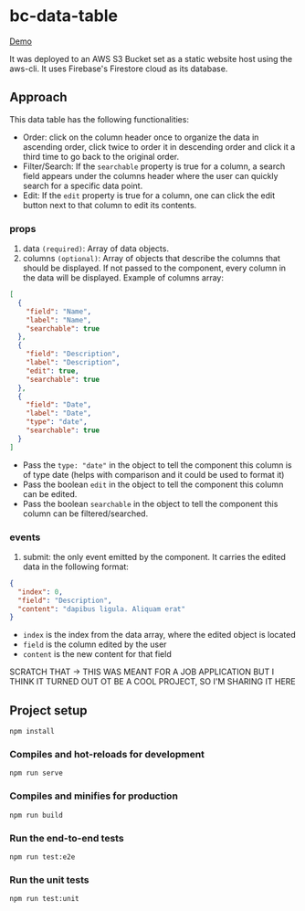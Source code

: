 # bc-data-table

[Demo](http://bc-data-table.s3-website-us-west-2.amazonaws.com)

It was deployed to an AWS S3 Bucket set as a static website host using the aws-cli. It uses Firebase's Firestore cloud as its database.

## Approach

This data table has the following functionalities:

- Order: click on the column header once to organize the data in ascending order, click twice to order it in descending order and click it a third time to go back to the original order.
- Filter/Search: If the `searchable` property is true for a column, a search field appears under the columns header where the user can quickly search for a specific data point.
- Edit: If the `edit` property is true for a column, one can click the edit button next to that column to edit its contents.

### props

1. data `(required)`: Array of data objects.
2. columns `(optional)`: Array of objects that describe the columns that should be displayed. If not passed to the component, every column in the data will be displayed. Example of columns array:

```json
[
  {
    "field": "Name",
    "label": "Name",
    "searchable": true
  },
  {
    "field": "Description",
    "label": "Description",
    "edit": true,
    "searchable": true
  },
  {
    "field": "Date",
    "label": "Date",
    "type": "date",
    "searchable": true
  }
]
```

- Pass the `type: "date"` in the object to tell the component this column is of type date (helps with comparison and it could be used to format it)
- Pass the boolean `edit` in the object to tell the component this column can be edited.
- Pass the boolean `searchable` in the object to tell the component this column can be filtered/searched.

### events

1. submit: the only event emitted by the component. It carries the edited data in the following format:

```json
{
  "index": 0,
  "field": "Description",
  "content": "dapibus ligula. Aliquam erat"
}
```

- `index` is the index from the data array, where the edited object is located
- `field` is the column edited by the user
- `content` is the new content for that field

SCRATCH THAT -> THIS WAS MEANT FOR A JOB APPLICATION BUT I THINK IT TURNED OUT OT BE A COOL PROJECT, SO I'M SHARING IT HERE

## Project setup

```
npm install
```

### Compiles and hot-reloads for development

```
npm run serve
```

### Compiles and minifies for production

```
npm run build
```

### Run the end-to-end tests

```
npm run test:e2e
```

### Run the unit tests

```
npm run test:unit
```
